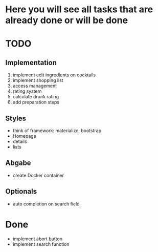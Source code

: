 # Here you will see all tasks that are already done or will be done

# TODO
## Implementation
 1. implement edit ingredients on cocktails
 3. implement shopping list
 4. access management
 5. rating system
 6. calculate drunk rating
 7. add preparation steps

## Styles 
 - think of framework: materialize, bootstrap
 - Homepage
 - details
 - lists
 
## Abgabe
 - create Docker container

## Optionals
 - auto completion on search field


# Done
 - implement abort button
 - implement search function
